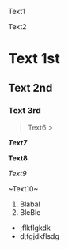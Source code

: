 Text1

Text2
# Text 1st

## Text 2nd ##

### Text 3rd

> Text6 >

***Text7***

**Text8**

*Text9*

~Text10~

1. Blabal
2. BleBle
* ;flkflgkdk
* d;fgjdkflsdg
